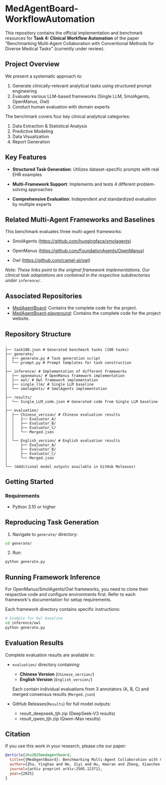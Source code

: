 # MedAgentBoard-WorkflowAutomation

This repository contains the official implementation and benchmark resources for **Task 4: Clinical Workflow Automation** of the paper "Benchmarking Multi-Agent Collaboration with Conventional Methods for Diverse Medical Tasks" (currently under review).

## Project Overview
We present a systematic approach to:
1. Generate clinically-relevant analytical tasks using structured prompt engineering
2. Evaluate various LLM-based frameworks (Single LLM, SmolAgents, OpenManus, Owl) 
3. Conduct human evaluation with domain experts

The benchmark covers four key clinical analytical categories:
1. Data Extraction & Statistical Analysis
2. Predictive Modeling
3. Data Visualization
4. Report Generation

## Key Features
- **Structured Task Generation**: Utilizes dataset-specific prompts with real EHR examples

- **Multi-Framework Support**: Implements and tests 4 different problem-solving approaches

- **Comprehensive Evaluation**: Independent and standardized evaluation by multiple experts

## Related Multi-Agent Frameworks and Baselines
This benchmark evaluates three multi-agent frameworks:

- SmolAgents
(https://github.com/huggingface/smolagents)  

- OpenManus 
(https://github.com/FoundationAgents/OpenManus)  

- Owl (https://github.com/camel-ai/owl)

*Note: These links point to the original framework implementations. Our clinical task adaptations are contained in the respective subdirectories under `inference/`.*

## Associated Repositories

- [MedAgentBoard](https://github.com/yhzhu99/MedAgentBoard): Contains the complete code for the project.
- [MedAgentBoard-playground](https://github.com/yhzhu99/MedAgentBoard-playground): Contains the complete code for the project website.


## Repository Structure
```
.
├── task100.json # Generated benchmark tasks (100 tasks)
├── generate/
│  ├── generate.py # Task generation script
│  └── prompt.py # Prompt templates for task construction
│
├── inference/ # Implementation of different frameworks
│  ├── openmanus/ # OpenManus framework implementation
│  ├── owl/ # Owl framework implementation
│  ├── single_llm/ # Single LLM baseline
│  └── smolagents/ # SmolAgents implementation
│
├── results/
│  └── Single_LLM_code.json # Generated code from Single LLM baseline
│
├── evaluation/
│  ├── Chinese_version/ # Chinese evaluation results
│  │   ├── Evaluator_A/
│  │   ├── Evaluator_B/
│  │   ├── Evaluator_C/
│  │   └── Merged.json
│  │
│  └── English_version/ # English evaluation results
│      ├── Evaluator_A/
│      ├── Evaluator_B/
│      ├── Evaluator_C/
│      └── Merged.json
│
└── (Additional model outputs available in GitHub Releases)
```

## Getting Started

### Requirements
- Python 3.10 or higher

## Reproducing Task Generation
1. Navigate to `generate/` directory:
```bash
cd generate/
```
2. Run:
```bash
python generate.py
```

## Running Framework Inference
For OpenManus/SmolAgents/Owl frameworks, you need to clone their respective code and configure environments first. Refer to each framework's documentation for setup requirements.

Each framework directory contains specific instructions:

```bash
# Example for Owl baseline
cd inference/owl
python generate.py
```

## Evaluation Results
Complete evaluation results are available in:

- `evaluation/` directory containing:
  - **Chinese Version** (`Chinese_version/`)
  - **English Version** (`English_version/`)

  Each contain individual evaluations from 3 annotators (A, B, C) and merged consensus results (`Merged.json`)

- GitHub Releases(`Results`) for full model outputs:
  - result_deepseek_tjh.zip (DeepSeek-V3 results)
  - result_qwen_tjh.zip (Qwen-Max results)

## Citation
If you use this work in your research, please cite our paper:

```bibtex
@article{zhu2025medagentboard,
  title={{MedAgentBoard}: Benchmarking Multi-Agent Collaboration with Conventional Methods for Diverse Medical Tasks},
  author={Zhu, Yinghao and He, Ziyi and Hu, Haoran and Zheng, Xiaochen and Zhang, Xichen and Wang, Zixiang and Gao, Junyi and Ma, Liantao and Yu, Lequan},
  journal={arXiv preprint arXiv:2505.12371},
  year={2025}
}
```

